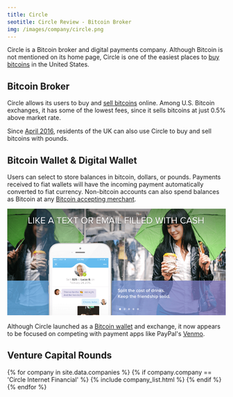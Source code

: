 ```yaml
---
title: Circle
seotitle: Circle Review - Bitcoin Broker
img: /images/company/circle.png
---
```

Circle is a Bitcoin broker and digital payments company. Although Bitcoin is not mentioned on its home page, Circle is one of the easiest places to [buy bitcoins](/en/how-buy-bitcoins-online-best-bitcoin-exchange-rate-bitcoin-price/) in the United States.

## Bitcoin Broker

Circle allows its users to buy and [sell bitcoins](/how-to-sell-bitcoins/) online. Among U.S. Bitcoin exchanges, it has some of the lowest fees, since it sells bitcoins at just 0.5% above market rate. 

Since [April 2016](http://www.ibtimes.co.uk/bitcoin-graduate-circle-launches-free-social-payment-app-uk-barclays-1553353), residents of the UK can also use Circle to buy and sell bitcoins with pounds. 

## Bitcoin Wallet & Digital Wallet

Users can select to store balances in bitcoin, dollars, or pounds. Payments received to fiat wallets will have the incoming payment automatically converted to fiat currency. Non-bitcoin accounts can also spend balances as Bitcoin at any [Bitcoin accepting merchant](/en/merchant-tools/).

<img src="/images/circle-home.png" /> 

Although Circle launched as a [Bitcoin wallet](/en/find-the-best-bitcoin-wallet/) and exchange, it now appears to be focused on competing with payment apps like PayPal's [Venmo](https://venmo.com/). 



## Venture Capital Rounds

{% for company in site.data.companies %}
{% if company.company == 'Circle Internet Financial' %}
{% include company_list.html %}
{% endif %}
{% endfor %}